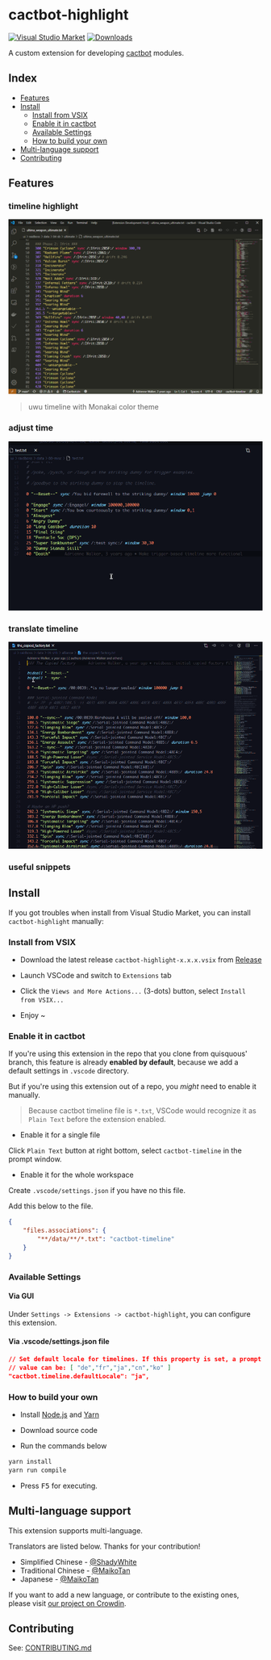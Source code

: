 # cactbot-highlight

[![Visual Studio Market](https://img.shields.io/visual-studio-marketplace/v/MaikoTan.cactbot-highlight?color=green&label=Visual%20Studio%20Market)](https://marketplace.visualstudio.com/items?itemName=MaikoTan.cactbot-highlight)
[![Downloads](https://img.shields.io/visual-studio-marketplace/d/MaikoTan.cactbot-highlight?color=green)](https://marketplace.visualstudio.com/items?itemName=MaikoTan.cactbot-highlight)

A custom extension for developing [cactbot](https://github.com/quisquous/cactbot/) modules.

## Index

- [Features](#features)
- [Install](#install)
  - [Install from VSIX](#install-from-vsix)
  - [Enable it in cactbot](#enable-it-in-cactbot)
  - [Available Settings](#available-settings)
  - [How to build your own](#how-to-build-your-own)
- [Multi-language support](#multi-language-support)
- [Contributing](#contributing)

## Features

### timeline highlight

![timeline-highlight](images/timeline-highlight.png)

> uwu timeline with Monakai color theme

### adjust time

![adjust-time](images/adjust-time.gif)

### translate timeline

![translate-timeline.gif](images/translate-timeline.gif)

### useful snippets

## Install

If you got troubles when install from Visual Studio Market,
you can install `cactbot-highlight` manually:

### Install from VSIX

- Download the latest release `cactbot-highlight-x.x.x.vsix` from [Release](https://github.com/MaikoTan/cactbot-highlight/releases)

- Launch VSCode and switch to `Extensions` tab

- Click the `Views and More Actions...` (3-dots) button, select `Install from VSIX...`

- Enjoy ~

### Enable it in cactbot

If you're using this extension in the repo that you clone from quisquous' branch,
this feature is already **enabled by default**, because we add a default settings in `.vscode` directory.

But if you're using this extension out of a repo, you *might* need to enable it manually.

> Because cactbot timeline file is `*.txt`,
> VSCode would recognize it as `Plain Text` before the extension enabled.

- Enable it for a single file

Click `Plain Text` button at right bottom,
select `cactbot-timeline` in the prompt window.

- Enable it for the whole workspace

Create `.vscode/settings.json` if you have no this file.

Add this below to the file.

```json
{
    "files.associations": {
        "**/data/**/*.txt": "cactbot-timeline"
    }
}
```

### Available Settings

#### Via GUI

Under `Settings -> Extensions -> cactbot-highlight`,
you can configure this extension.

#### Via .vscode/settings.json file

```json
// Set default locale for timelines. If this property is set, a prompt would not shown.
// value can be: [ "de","fr","ja","cn","ko" ]
"cactbot.timeline.defaultLocale": "ja",
```

### How to build your own

- Install [Node.js](https://nodejs.org/) and [Yarn](https://yarnpkg.com/)

- Download source code

- Run the commands below

```bash
yarn install
yarn run compile
```

- Press <kbd>F5</kbd> for executing.

## Multi-language support

This extension supports multi-language.

Translators are listed below. Thanks for your contribution!

  - Simplified Chinese - [@ShadyWhite](https://github.com/ShadyWhite)
  - Traditional Chinese - [@MaikoTan](https://github.com/MaikoTan)
  - Japanese - [@MaikoTan](https://github.com/MaikoTan)

If you want to add a new language, or contribute to the existing ones,
please visit [our project on Crowdin](https://crowdin.com/project/cactbot-highlight).

## Contributing

See: [CONTRIBUTING.md](CONTRIBUTING.md)